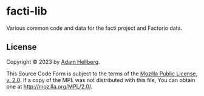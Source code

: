 # facti-lib

Various common code and data for the facti project and Factorio data.

## License

Copyright © 2023 by [Adam Hellberg][sharparam].

This Source Code Form is subject to the terms of the
[Mozilla Public License, v. 2.0][mpl-2.0].
If a copy of the MPL was not distributed with this file,
You can obtain one at <http://mozilla.org/MPL/2.0/>.

[sharparam]: https://sharparam.com
[mpl-2.0]: http://mozilla.org/MPL/2.0/
